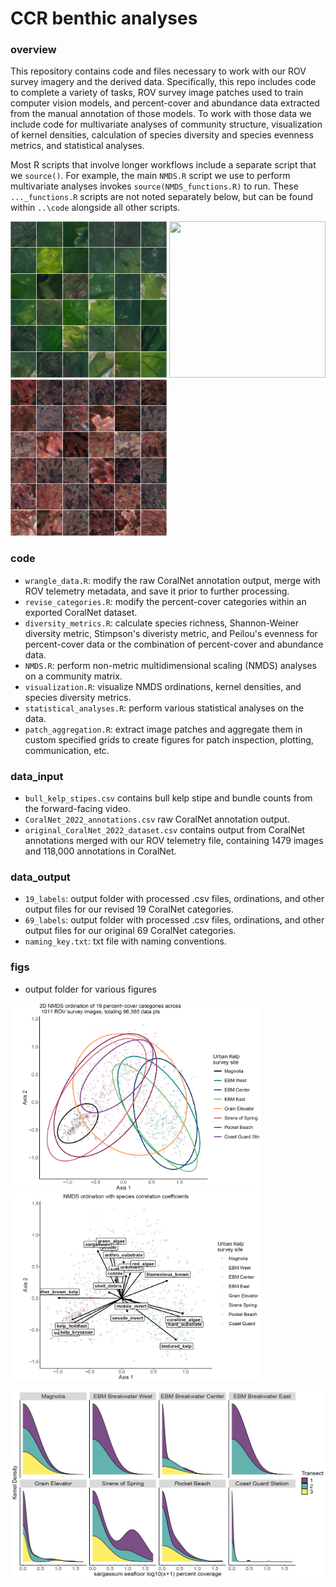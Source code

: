 # CCR benthic analyses

### overview 
This repository contains code and files necessary to work with our ROV survey imagery and the derived data. Specifically, this repo includes code to complete a variety of tasks, ROV survey image patches used to train computer vision models, and percent-cover and abundance data extracted from the manual annotation of those models. To work with those data we include code for multivariate analyses of community structure, visualization of kernel densities, calculation of species diversity and species evenness metrics, and statistical analyses. 

Most R scripts that involve longer workflows include a separate script that we `source()`. For example, the main `NMDS.R` script we use to perform multivariate analyses invokes `source(NMDS_functions.R)` to run. These `..._functions.R` scripts are not noted separately below, but can be found within `..\code` alongside all other scripts. 

<p float="center">
 <img src="data_output/patches/figs/GR_ulva_36.png" width="250" height="250" />
 <img src="data_output/patches/figs/KE_holdfas.png" width="250" height="250" />
 <img src="data_output/patches/figs/RE_branch.png" width="250" height="250" />
</p>


### code
- `wrangle_data.R`: modify the raw CoralNet annotation output, merge with ROV telemetry metadata, and save it prior to further processing. 
- `revise_categories.R`: modify the percent-cover categories within an exported CoralNet dataset.  
- `diversity_metrics.R`: calculate species richness, Shannon-Weiner diversity metric, Stimpson's diveristy metric, and Peilou's evenness for percent-cover data or the combination of percent-cover and abundance data. 
- `NMDS.R`: perform non-metric multidimensional scaling (NMDS) analyses on a community matrix. 
- `visualization.R`: visualize NMDS ordinations, kernel densities, and species diversity metrics.
- `statistical_analyses.R`: perform various statistical analyses on the data.
- `patch_aggregation.R`: extract image patches and aggregate them in custom specified grids to create figures for patch inspection, plotting, communication, etc.

### data_input
- `bull_kelp_stipes.csv` contains bull kelp stipe and bundle counts from the forward-facing video.
- `CoralNet_2022_annotations.csv` raw CoralNet annotation output. 
- `original_CoralNet_2022_dataset.csv` contains output from CoralNet annotations merged with our ROV telemetry file, containing 1479 images and 118,000 annotations in CoralNet.

### data_output
- `19_labels`: output folder with processed .csv files, ordinations, and other output files for our revised 19 CoralNet categories. 
- `69_labels`: output folder with processed .csv files, ordinations, and other output files for our original 69 CoralNet categories. 
- `naming_key.txt`: txt file with naming conventions.

### figs
- output folder for various figures 

<p float="center">
  <img src="figs/photos/NMDS_ellipses.PNG" width="400" height="300" />
  <img src="figs/photos/NMDS_spp_corr.PNG" width="400" height="300" />
 </p>

 <p float="center">
  <img src="figs/photos/sargassum.PNG" width="550" height="300" />
 </p>

 
